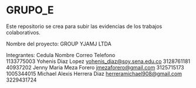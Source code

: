 # GRUPO_E
Este repositorio se crea para subir las evidencias de los trabajos colaborativos.

Nombre del proyecto: GROUP YJAMJ LTDA

Integrantes: 
Cedula      Nombre                  Correo                            Telefono       
1133775003  Yohenis Diaz Lopez      yohenis_diaz@soy.sena.edu.co      3128761181
40937202    Jenny Maria Meza Forero jmezaforero@gmail.com             3125715173
1005344015  Michael Alexis Herrera Diaz  herreramichael908@gmail.com  3229431724

